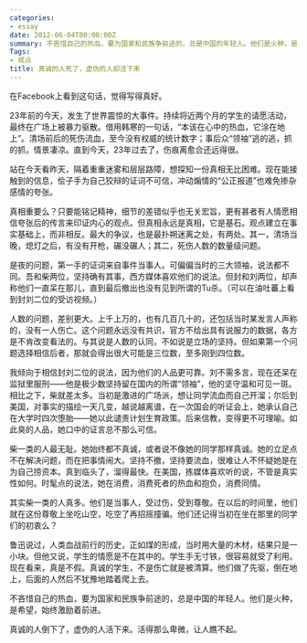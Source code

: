 ```yaml
---
categories:
- essay
date: 2012-06-04T00:00:00Z
summary: 不吝惜自己的热血，要为国家和民族争前途的，总是中国的年轻人。他们是火种，是希望，始终激励着前进。
Tags:
- 观点
title: 真诚的人死了，虚伪的人却活下来
---
```


在Facebook上看到这句话，觉得写得真好。

23年前的今天，发生了世界震惊的大事件。持续将近两个月的学生的请愿活动，最终在广场上被暴力驱散。借用韩寒的一句话，“本该在心中的热血，它涂在地上”。清场前后的死伤流血，至今没有权威的统计数字；事后众“领袖”逃的逃，抓的抓，情景凄凉。直到今天，23年过去了，伤痕离愈合还远得很。

站在今天看昨天，隔着重重迷雾和层层路障，想探知一份真相无比困难。现在能接触到的信息，侩子手为自己狡辩的证词不可信，冲动煽情的“公正报道”也难免掺杂感情的夸张。

真相重要么？只要能铭记精神，细节的差错似乎也无关宏旨，更有甚者有人情愿相信夸张后的传言来印证内心的观点。但真相永远是真相，它是基石。观点建立在事实基础上，而非相反。最大的争议，也是最扑朔迷离之处，有两处。其一，清场当晚，熄灯之后，有没有开枪，碾没碾人；其二，死伤人数的数量级问题。

是夜的问题，第一手的证词来自事件当事人。可偏偏当时的三大领袖，说法都不同。吾和柴两位，坚持确有其事，西方媒体喜欢他们的说法。但封和刘两位，却声称他们一直呆在那儿，直到最后撤出也没有见到所谓的Tu杀。（可以在油吐蕃上看到封刘二位的受访视频。）

人数的问题，差别更大。上千上万的，也有几百几十的，还包括当时某发言人声称的，没有一人伤亡。这个问题永远没有共识，官方不给出具有说服力的数据，各方是不肯改变看法的。与其说是人数的认同，不如说是立场的坚持。但如果第一个问题选择相信后者，那就会得出很大可能是三位数，至多刚到四位数。

我倾向于相信封刘二位的说法，因为他们的人品更可靠。刘不需多言，现在还呆在监狱里服刑——他是极少数坚持留在国内的所谓“领袖”，他的坚守温和可见一斑。相比之下，柴就差太多。当初是激进的广场派，想让同学流血而自己开溜；尔后到美国，对事实的描绘一天几变，越说越离谱，在一次国会的听证会上，她承认自己在大学时四次堕胎——她以此谴责计划生育政策。后来信教，变得更不可理喻。如此臭的人品，她口中的证言总不那么可信。

柴一类的人最无耻。她始终都不真诚，或者说不像她的同学那样真诚。她的立足点不在解决问题，而在把事情闹大。坚持不撤，坚持要流血，很难让人不怀疑她是在为自己捞资本。真到临头了，溜得最快。在美国，拣媒体喜欢听的说，不管是真实性如何。时髦点的说法，她在消费，消费死者的热血和抱负，消费同情。

其实柴一类的人真多。他们是当事人，受过伤，受到尊敬。在以后的时间里，他们就在这份尊敬上坐吃山空，吃空了再招摇撞骗。他们还记得当初在坐在那里的同学们的初衷么？

鲁迅说过，人类血战前行的历史，正如煤的形成，当时用大量的木材，结果只是一小块。但他又说，学生的情愿是不在其中的。学生手无寸铁，很容易就受了利用。现在看来，真是不假。真诚的学生，不是伤亡就是被清算。他们做了先驱，倒在地上，后面的人然后不犹豫地踏着爬上去。

不吝惜自己的热血，要为国家和民族争前途的，总是中国的年轻人。他们是火种，是希望，始终激励着前进。

真诚的人倒下了，虚伪的人活下来。活得那么卑微，让人瞧不起。
